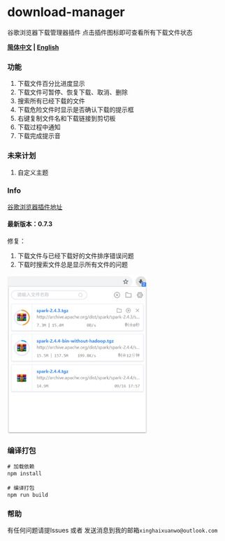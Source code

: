 # **download-manager**
谷歌浏览器下载管理器插件
点击插件图标即可查看所有下载文件状态

**[简体中文](../README.md) | [English](docs/README_EN.md)**


### **功能**
1. 下载文件百分比进度显示
2. 下载文件可暂停、恢复下载、取消、删除
3. 搜索所有已经下载的文件
4. 下载危险文件时显示是否确认下载的提示框
5. 右键复制文件名和下载链接到剪切板
6. 下载过程中通知
7. 下载完成提示音

### **未来计划**
1. 自定义主题

### **Info**
[谷歌浏览器插件地址](https://chrome.google.com/webstore/detail/%E4%B8%8B%E8%BD%BD%E7%AE%A1%E7%90%86%E5%99%A8/ofpglhlcdbjdhlacgbljnildhajfmlei)

#### **最新版本**：0.7.3

修复：
1. 下载文件与已经下载好的文件排序错误问题
2. 下载时搜索文件总是显示所有文件的问题


<img src="docs/img/1.png" width="320" hegiht="420" alt=""/>

### **编译打包**
```
# 加载依赖
npm install

# 编译打包
npm run build
```

### 帮助
有任何问题请提Issues
或者
发送消息到我的邮箱`xinghaixuanwo@outlook.com`

